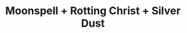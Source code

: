 ---
layout: post
category: concert
title: Moonspell + Rotting Christ + Silver Dust
artists: 
- Moonspell
- Rotting Christ
- Silver Dust
place: 
- La Machine du Moulin Rouge
country: France
city: Paris
---